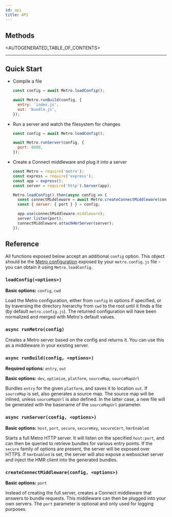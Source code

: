 ```yaml
---
id: api
title: API
---
```


## Methods

<AUTOGENERATED_TABLE_OF_CONTENTS>

---

## Quick Start

- Compile a file

  ```js
  const config = await Metro.loadConfig();

  await Metro.runBuild(config, {
    entry: 'index.js',
    out: 'bundle.js',
  });
  ```

- Run a server and watch the filesystem for changes

  ```js
  const config = await Metro.loadConfig();

  await Metro.runServer(config, {
    port: 8080,
  });
  ```

- Create a Connect middleware and plug it into a server

  ```js
  const Metro = require('metro');
  const express = require('express');
  const app = express();
  const server = require('http').Server(app);

  Metro.loadConfig().then(async config => {
    const connectMiddleware = await Metro.createConnectMiddleware(config);
    const { server: { port } } = config;

    app.use(connectMiddleware.middleware);
    server.listen(port);
    connectMiddleware.attachHmrServer(server);
  });
  ```

## Reference

All functions exposed below accept an additional `config` option. This object should be the [Metro configuration](CLI.md) exposed by your `metro.config.js` file - you can obtain it using `Metro.loadConfig`.

### `loadConfig(<options>)`

**Basic options:** `config`, `cwd`

Load the Metro configuration, either from `config` in options if specified, or by traversing the directory hierarchy from `cwd` to the root until it finds a file (by default `metro.config.js`). The returned configuration will have been normalized and merged with Metro's default values.

### `async runMetro(config)`

Creates a Metro server based on the config and returns it. You can use this as a middleware in your existing server.

### `async runBuild(config, <options>)`

**Required options:** `entry`, `out`

**Basic options:** `dev`, `optimize`, `platform`, `sourceMap`, `sourceMapUrl`

Bundles `entry` for the given `platform`, and saves it to location `out`. If `sourceMap` is set, also generates a source map. The source map will be inlined, unless `sourceMapUrl` is also defined. In the latter case, a new file will be generated with the basename of the `sourceMapUrl` parameter.

### `async runServer(config, <options>)`

**Basic options:** `host`, `port`, `secure`, `secureKey`, `secureCert`, `hmrEnabled`

Starts a full Metro HTTP server. It will listen on the specified `host:port`, and can then be queried to retrieve bundles for various entry points. If the `secure` family of options are present, the server will be exposed over HTTPS. If `hmrEnabled` is set, the server will also expose a websocket server and inject the HMR client into the generated bundles.

### `createConnectMiddleware(config, <options>)`

**Basic options:** `port`

Instead of creating the full server, creates a Connect middleware that answers to bundle requests. This middleware can then be plugged into your own servers. The `port` parameter is optional and only used for logging purposes.

